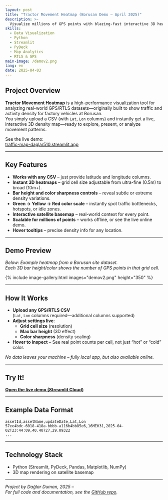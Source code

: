 ```yaml
---
layout: post
title: "Tractor Movement Heatmap (Borusan Demo – April 2025)"
description: >-
  Visualize millions of GPS points with blazing-fast interactive 3D heatmaps. Analyze movement, traffic, or asset density from simple CSVs—on a satellite basemap!
skills:
  - Data Visualization
  - Python
  - Streamlit
  - PyDeck
  - Map Analytics
  - RTLS & GPS
main-image: /demov2.png
lang: en
date: 2025-04-03
---
```


## Project Overview

**Tractor Movement Heatmap** is a high-performance visualization tool for analyzing real-world GPS/RTLS datasets—originally built to show traffic and activity density for factory vehicles at Borusan.  
You simply upload a CSV (with `Lat`, `Lon` columns) and instantly get a live, interactive 3D density map—ready to explore, present, or analyze movement patterns.

See the live demo:  
[traffic-map-daglar510.streamlit.app](https://traffic-map-daglar510.streamlit.app/)

---

## Key Features

- **Works with any CSV** – just provide latitude and longitude columns.
- **Instant 3D heatmaps** – grid cell size adjustable from ultra-fine (0.5m) to broad (10m+).
- **Bar height and color sharpness controls** – reveal subtle or extreme density variations.
- **Green → Yellow → Red color scale** – instantly spot traffic bottlenecks, hotspots, or idle zones.
- **Interactive satellite basemap** – real-world context for every point.
- **Scalable for millions of points** – works offline, or see the live online demo.
- **Hover tooltips** – precise density info for any location.

---

## Demo Preview

*Below: Example heatmap from a Borusan site dataset.  
Each 3D bar height/color shows the number of GPS points in that grid cell.*

{% include image-gallery.html images="demov2.png" height="350" %}

---

## How It Works

- **Upload any GPS/RTLS CSV**  
  (`Lat`, `Lon` columns required—additional columns supported)
- **Adjust settings live**:  
  - **Grid cell size** (resolution)  
  - **Max bar height** (3D effect)  
  - **Color sharpness** (density scaling)
- **Hover to inspect** – See real point counts per cell, not just “hot” or “cold” color.

*No data leaves your machine – fully local app, but also available online.*

---

## Try It!

[**Open the live demo (Streamlit Cloud)**](https://traffic-map-daglar510.streamlit.app/)

---

## Example Data Format

```csv
assetId,assetName,updateDate,Lat,Lon
57ee4bdc-6018-418a-bbbb-a116b4bb85e6,16MEH31,2025-04-02T23:44:09,40.40727,29.09322
...
```

---

## Technology Stack

- Python (Streamlit, PyDeck, Pandas, Matplotlib, NumPy)
- 3D map rendering on satellite basemap

---

*Project by Dağlar Duman, 2025 –  
For full code and documentation, see the [GitHub repo](https://github.com/daglar510/tractor-traffic-heatmap).*